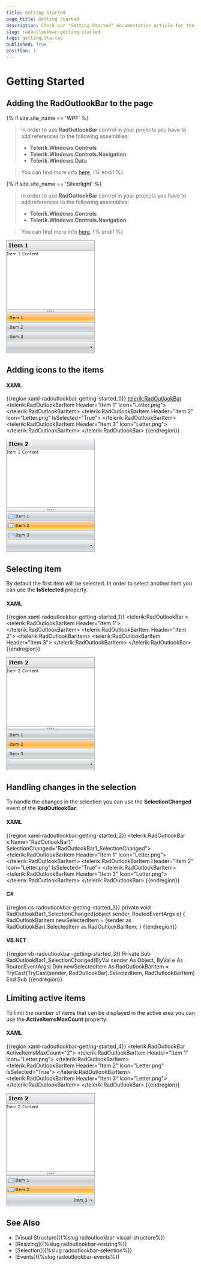 ```yaml
---
title: Getting Started
page_title: Getting Started
description: Check our "Getting Started" documentation article for the RadOutlookBar WPF control.
slug: radoutlookbar-getting-started
tags: getting,started
published: True
position: 1
---
```


# Getting Started

## Adding the RadOutlookBar to the page

{% if site.site_name == 'WPF' %}
>In order to use __RadOutlookBar__ control in your projects you have to add references to the following assemblies:
>	- __Telerik.Windows.Controls__ 
>	- __Telerik.Windows.Controls.Navigation__ 
>	- __Telerik.Windows.Data__  

>You can find more info [here](http://www.telerik.com/help/wpf/installation-installing-controls-dependencies-wpf.html).
{% endif %}

{% if site.site_name == 'Silverlight' %}
>In order to use __RadOutlookBar__ control in your projects you have to add references to the following assemblies:
>	- __Telerik.Windows.Controls__ 
>	- __Telerik.Windows.Controls.Navigation__  

>You can find more info [here](http://www.telerik.com/help/silverlight/installation-installing-controls-dependencies.html).
{% endif %}

![RadOutlookBar Step 1](images/outlook_step1.png)

## Adding icons to the items

#### __XAML__
{{region xaml-radoutlookbar-getting-started_0}}
	<telerik:RadOutlookBar>
	    <telerik:RadOutlookBarItem Header="Item 1" Icon="Letter.png">
	        <TextBlock Text="Item 1 Content" />
	    </telerik:RadOutlookBarItem>
	    <telerik:RadOutlookBarItem Header="Item 2" 
	                               Icon="Letter.png"
	                               IsSelected="True">
	        <TextBlock Text="Item 2 Content" />
	    </telerik:RadOutlookBarItem>
	    <telerik:RadOutlookBarItem Header="Item 3" Icon="Letter.png">
	        <TextBlock Text="Item 3 Content" />
	    </telerik:RadOutlookBarItem>
	</telerik:RadOutlookBar>
{{endregion}}

![](images/outlook_step3.png)

## Selecting item

By default the first item will be selected. In order to select another item you can use the __IsSelected__ property.        

#### __XAML__
{{region xaml-radoutlookbar-getting-started_1}}
	<UserControl xmlns="http://schemas.microsoft.com/winfx/2006/xaml/presentation"
	             xmlns:x="http://schemas.microsoft.com/winfx/2006/xaml"
	             xmlns:d="http://schemas.microsoft.com/expression/blend/2008"
	             xmlns:mc="http://schemas.openxmlformats.org/markup-compatibility/2006"
	             xmlns:telerik="http://schemas.telerik.com/2008/xaml/presentation">
	    <Grid x:Name="LayoutRoot">
	        <telerik:RadOutlookBar >
	            <telerik:RadOutlookBarItem Header="Item 1">
	                <TextBlock Text="Item 1 Content" />
	            </telerik:RadOutlookBarItem>
	            <telerik:RadOutlookBarItem Header="Item 2">
	                <TextBlock Text="Item 2 Content" />
	            </telerik:RadOutlookBarItem>
	            <telerik:RadOutlookBarItem Header="Item 3">
	                <TextBlock Text="Item 3 Content" />
	            </telerik:RadOutlookBarItem>
	        </telerik:RadOutlookBar>
	    </Grid>
	</UserControl>
{{endregion}}

![RadOutlookBar Icons support](images/outlook_step2.png)

## Handling changes in the selection

To handle the changes in the selection you can use the __SelectionChanged__ event of the __RadOutlookBar__:        

#### __XAML__
{{region xaml-radoutlookbar-getting-started_2}}
	<telerik:RadOutlookBar x:Name="RadOutlookBar1" SelectionChanged="RadOutlookBar1_SelectionChanged">
	    <telerik:RadOutlookBarItem Header="Item 1" Icon="Letter.png">
	        <TextBlock Text="Item 1 Content" />
	    </telerik:RadOutlookBarItem>
	    <telerik:RadOutlookBarItem Header="Item 2" 
	                               Icon="Letter.png"
	                               IsSelected="True">
	        <TextBlock Text="Item 2 Content" />
	    </telerik:RadOutlookBarItem>
	    <telerik:RadOutlookBarItem Header="Item 3" Icon="Letter.png">
	        <TextBlock Text="Item 3 Content" />
	    </telerik:RadOutlookBarItem>
	</telerik:RadOutlookBar>
{{endregion}}

#### __C#__
{{region cs-radoutlookbar-getting-started_3}}
	private void RadOutlookBar1_SelectionChanged(object sender, RoutedEventArgs e)
	{
		RadOutlookBarItem newSelectedItem = (sender as RadOutlookBar).SelectedItem as RadOutlookBarItem;
	}
{{endregion}}

#### __VB.NET__
{{region vb-radoutlookbar-getting-started_3}}
	Private Sub RadOutlookBar1_SelectionChanged(ByVal sender As Object, ByVal e As RoutedEventArgs)
	    Dim newSelectedItem As RadOutlookBarItem = TryCast(TryCast(sender, RadOutlookBar).SelectedItem, RadOutlookBarItem)
	End Sub
{{endregion}}

## Limiting active items

To limit the number of items that can be displayed in the active area you can use the __ActiveItemsMaxCount__ property:        

#### __XAML__
{{region xaml-radoutlookbar-getting-started_4}}
	<telerik:RadOutlookBar ActiveItemsMaxCount="2">
	    <telerik:RadOutlookBarItem Header="Item 1" Icon="Letter.png">
	        <TextBlock Text="Item 1 Content" />
	    </telerik:RadOutlookBarItem>
	    <telerik:RadOutlookBarItem Header="Item 2" 
	                               Icon="Letter.png"
	                               IsSelected="True">
	        <TextBlock Text="Item 2 Content" />
	    </telerik:RadOutlookBarItem>
	    <telerik:RadOutlookBarItem Header="Item 3" Icon="Letter.png">
	        <TextBlock Text="Item 3 Content" />
	    </telerik:RadOutlookBarItem>
	</telerik:RadOutlookBar>
{{endregion}}

![](images/outlook_step4.png)

## See Also
 * [Visual Structure]({%slug radoutlookbar-visual-structure%})
 * [Resizing]({%slug radoutlookbar-resizing%})
 * [Selection]({%slug radoutlookbar-selection%})
 * [Events]({%slug radoutlookbar-events%})